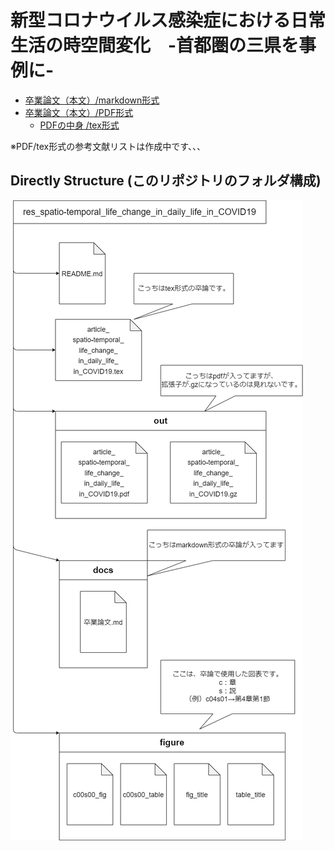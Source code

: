 # 新型コロナウイルス感染症における日常生活の時空間変化　-首都圏の三県を事例に-

- [卒業論文（本文）/markdown形式](./docs/卒業論文.md)  
- [卒業論文（本文）/PDF形式](./out/article_spatio-temporal_life_change_in_daily_life_in_COVID19.pdf)  
  - [PDFの中身 /tex形式](./article_spatio-temporal_life_change_in_daily_life_in_COVID19.tex)

※PDF/tex形式の参考文献リストは作成中です、、、

## Directly Structure (このリポジトリのフォルダ構成)

![Directly Structure](./figure/fig_structuring_directly_パブリックリポジトリ用.png)
